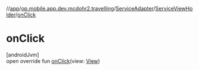 //[app](../../../../index.md)/[op.mobile.app.dev.mcdohr2.travelling](../../index.md)/[ServiceAdapter](../index.md)/[ServiceViewHolder](index.md)/[onClick](on-click.md)

# onClick

[androidJvm]\
open override fun [onClick](on-click.md)(view: [View](https://developer.android.com/reference/kotlin/android/view/View.html))
